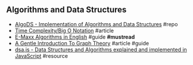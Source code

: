 ## Algorithms and Data Structures

- [AlgoDS - Implementation of Algorithms and Data Structures](https://github.com/sherxon/AlgoDS) #repo
- [Time Complexity/Big O Notation](https://medium.com/javascript-scene/time-complexity-big-o-notation-1a4310c3ee4b) #article
- [E-Maxx Algorithms in English](https://e-maxx-eng.appspot.com) #guide **#mustread**
- [A Gentle Introduction To Graph Theory](https://dev.to/vaidehijoshi/a-gentle-introduction-to-graph-theory) #article #guide
- [dsa.js - Data Structures and Algorithms explained and implemented in JavaScript](https://github.com/amejiarosario/dsa.js-data-structures-algorithms-javascript) #resource
